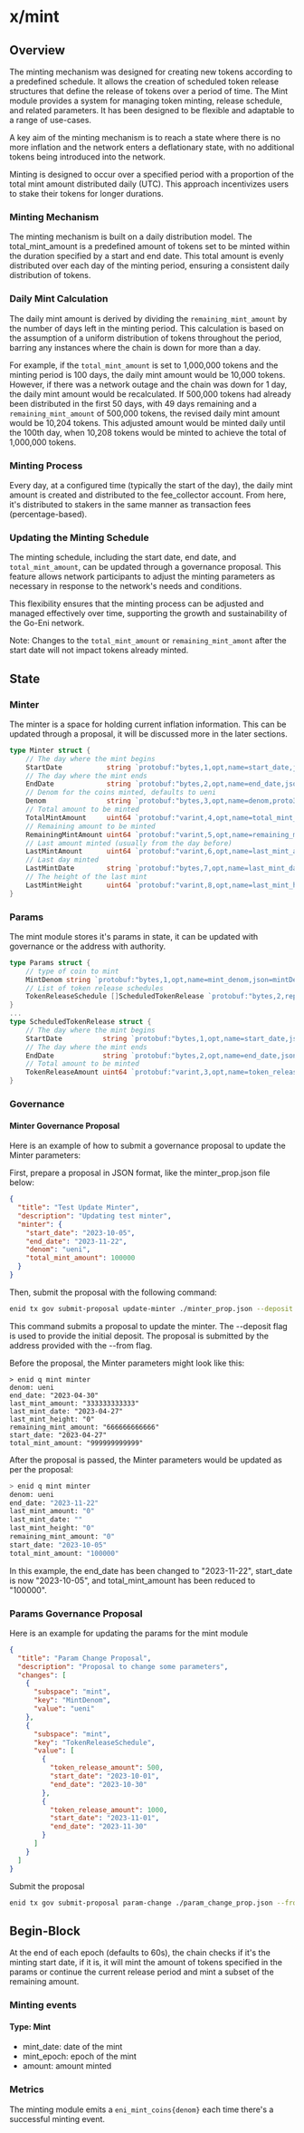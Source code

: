 # x/mint

## Overview

The minting mechanism was designed for creating new tokens according to a predefined schedule. It allows the creation of scheduled token release structures that define the release of tokens over a period of time. The Mint module provides a system for managing token minting, release schedule, and related parameters. It has been designed to be flexible and adaptable to a range of use-cases.

A key aim of the minting mechanism is to reach a state where there is no more inflation and the network enters a deflationary state, with no additional tokens being introduced into the network.

Minting is designed to occur over a specified period with a proportion of the total mint amount distributed daily (UTC). This approach incentivizes users to stake their tokens for longer durations.

### Minting Mechanism

The minting mechanism is built on a daily distribution model. The total_mint_amount is a predefined amount of tokens set to be minted within the duration specified by a start and end date. This total amount is evenly distributed over each day of the minting period, ensuring a consistent daily distribution of tokens.

### Daily Mint Calculation

The daily mint amount is derived by dividing the `remaining_mint_amount` by the number of days left in the minting period. This calculation is based on the assumption of a uniform distribution of tokens throughout the period, barring any instances where the chain is down for more than a day.

For example, if the `total_mint_amount` is set to 1,000,000 tokens and the minting period is 100 days, the daily mint amount would be 10,000 tokens. However, if there was a network outage and the chain was down for 1 day, the daily mint amount would be recalculated. If 500,000 tokens had already been distributed in the first 50 days, with 49 days remaining and a `remaining_mint_amount` of 500,000 tokens, the revised daily mint amount would be 10,204 tokens. This adjusted amount would be minted daily until the 100th day, when 10,208 tokens would be minted to achieve the total of 1,000,000 tokens.

### Minting Process

Every day, at a configured time (typically the start of the day), the daily mint amount is created and distributed to the fee_collector account. From here, it's distributed to stakers in the same manner as transaction fees (percentage-based).

### Updating the Minting Schedule

The minting schedule, including the start date, end date, and `total_mint_amount`, can be updated through a governance proposal. This feature allows network participants to adjust the minting parameters as necessary in response to the network's needs and conditions.

This flexibility ensures that the minting process can be adjusted and managed effectively over time, supporting the growth and sustainability of the Go-Eni network.

Note: Changes to the `total_mint_amount` or `remaining_mint_amont` after the start date will not impact tokens already minted.

## State

### Minter

The minter is a space for holding current inflation information. This can be updated through a proposal, it will be discussed more in the later sections.

```go
type Minter struct {
    // The day where the mint begins
    StartDate           string `protobuf:"bytes,1,opt,name=start_date,json=startDate,proto3" json:"start_date,omitempty"`
    // The day where the mint ends
    EndDate             string `protobuf:"bytes,2,opt,name=end_date,json=endDate,proto3" json:"end_date,omitempty"`
    // Denom for the coins minted, defaults to ueni
    Denom               string `protobuf:"bytes,3,opt,name=denom,proto3" json:"denom,omitempty"`
    // Total amount to be minted
    TotalMintAmount     uint64 `protobuf:"varint,4,opt,name=total_mint_amount,json=totalMintAmount,proto3" json:"total_mint_amount,omitempty"`
    // Remaining amount to be minted
    RemainingMintAmount uint64 `protobuf:"varint,5,opt,name=remaining_mint_amount,json=remainingMintAmount,proto3" json:"remaining_mint_amount,omitempty"`
    // Last amount minted (usually from the day before)
    LastMintAmount      uint64 `protobuf:"varint,6,opt,name=last_mint_amount,json=lastMintAmount,proto3" json:"last_mint_amount,omitempty"`
    // Last day minted
    LastMintDate        string `protobuf:"bytes,7,opt,name=last_mint_date,json=lastMintDate,proto3" json:"last_mint_date,omitempty"`
    // The height of the last mint
    LastMintHeight      uint64 `protobuf:"varint,8,opt,name=last_mint_height,json=lastMintHeight,proto3" json:"last_mint_height,omitempty"`
}
```

### Params

The mint module stores it's params in state, it can be updated with governance or the address with authority.

```go
type Params struct {
    // type of coin to mint
    MintDenom string `protobuf:"bytes,1,opt,name=mint_denom,json=mintDenom,proto3" json:"mint_denom,omitempty"`
    // List of token release schedules
    TokenReleaseSchedule []ScheduledTokenRelease `protobuf:"bytes,2,rep,name=token_release_schedule,json=tokenReleaseSchedule,proto3" json:"token_release_schedule" yaml:"token_release_schedule"`
}
...
type ScheduledTokenRelease struct {
    // The day where the mint begins
    StartDate          string `protobuf:"bytes,1,opt,name=start_date,json=startDate,proto3" json:"start_date,omitempty"`
    // The day where the mint ends
    EndDate            string `protobuf:"bytes,2,opt,name=end_date,json=endDate,proto3" json:"end_date,omitempty"`
    // Total amount to be minted
    TokenReleaseAmount uint64 `protobuf:"varint,3,opt,name=token_release_amount,json=tokenReleaseAmount,proto3" json:"token_release_amount,omitempty"`
}

```

### Governance

#### Minter Governance Proposal
Here is an example of how to submit a governance proposal to update the Minter parameters:

First, prepare a proposal in JSON format, like the minter_prop.json file below:

```json
{
  "title": "Test Update Minter",
  "description": "Updating test minter",
  "minter": {
    "start_date": "2023-10-05",
    "end_date": "2023-11-22",
    "denom": "ueni",
    "total_mint_amount": 100000
  }
}
```

Then, submit the proposal with the following command:

```bash
enid tx gov submit-proposal update-minter ./minter_prop.json --deposit 20eni --from admin -b block -y --gas 200000 --fees 2000ueni
```

This command submits a proposal to update the minter. The --deposit flag is used to provide the initial deposit. The proposal is submitted by the address provided with the --from flag.

Before the proposal, the Minter parameters might look like this:

```**bash**
> enid q mint minter
denom: ueni
end_date: "2023-04-30"
last_mint_amount: "333333333333"
last_mint_date: "2023-04-27"
last_mint_height: "0"
remaining_mint_amount: "666666666666"
start_date: "2023-04-27"
total_mint_amount: "999999999999"
```

After the proposal is passed, the Minter parameters would be updated as per the proposal:

```bash
> enid q mint minter
denom: ueni
end_date: "2023-11-22"
last_mint_amount: "0"
last_mint_date: ""
last_mint_height: "0"
remaining_mint_amount: "0"
start_date: "2023-10-05"
total_mint_amount: "100000"
```

In this example, the end_date has been changed to "2023-11-22", start_date is now "2023-10-05", and total_mint_amount has been reduced to "100000".

### Params Governance Proposal

Here is an example for updating the params for the mint module

```json
{
  "title": "Param Change Proposal",
  "description": "Proposal to change some parameters",
  "changes": [
    {
      "subspace": "mint",
      "key": "MintDenom",
      "value": "ueni"
    },
    {
      "subspace": "mint",
      "key": "TokenReleaseSchedule",
      "value": [
        {
          "token_release_amount": 500,
          "start_date": "2023-10-01",
          "end_date": "2023-10-30"
        },
        {
          "token_release_amount": 1000,
          "start_date": "2023-11-01",
          "end_date": "2023-11-30"
        }
      ]
    }
  ]
}
```

Submit the proposal

```bash
enid tx gov submit-proposal param-change ./param_change_prop.json --from admin -b block -y --gas 200000 --fees 200000ueni
```

## Begin-Block

At the end of each epoch (defaults to 60s), the chain checks if it's the minting start date, if it is, it will mint the amount of tokens specified in the params or continue the current release period and mint a subset of the remaining amount.

### Minting events

#### Type: Mint

- mint_date: date of the mint
- mint_epoch: epoch of the mint
- amount: amount minted


### Metrics

The minting module emits a `eni_mint_coins{denom}` each time there's a successful minting event.
